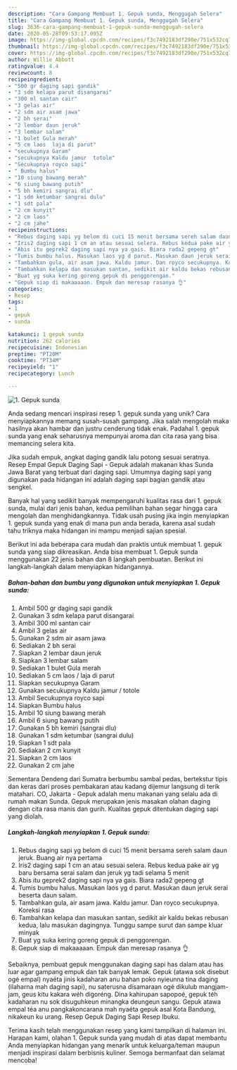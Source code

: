 ```yaml
---
description: "Cara Gampang Membuat 1. Gepuk sunda, Menggugah Selera"
title: "Cara Gampang Membuat 1. Gepuk sunda, Menggugah Selera"
slug: 3636-cara-gampang-membuat-1-gepuk-sunda-menggugah-selera
date: 2020-05-28T09:53:17.095Z
image: https://img-global.cpcdn.com/recipes/f3c7492183df290e/751x532cq70/1-gepuk-sunda-foto-resep-utama.jpg
thumbnail: https://img-global.cpcdn.com/recipes/f3c7492183df290e/751x532cq70/1-gepuk-sunda-foto-resep-utama.jpg
cover: https://img-global.cpcdn.com/recipes/f3c7492183df290e/751x532cq70/1-gepuk-sunda-foto-resep-utama.jpg
author: Willie Abbott
ratingvalue: 4.4
reviewcount: 8
recipeingredient:
- "500 gr daging sapi gandik"
- "3 sdm kelapa parut disangarai"
- "300 ml santan cair"
- "3 gelas air"
- "2 sdm air asam jawa"
- "2 bh serai"
- "2 lembar daun jeruk"
- "3 lembar salam"
- "1 bulet Gula merah"
- "5 cm laos  laja di parut"
- "secukupnya Garam"
- "secukupnya Kaldu jamur  totole"
- "Secukupnya royco sapi"
- " Bumbu halus"
- "10 siung bawang merah"
- "6 siung bawang putih"
- "5 bh kemiri sangrai dlu"
- "1 sdm ketumbar sangrai dulu"
- "1 sdt pala"
- "2 cm kunyit"
- "2 cm laos"
- "2 cm jahe"
recipeinstructions:
- "Rebus daging sapi yg belom di cuci 15 menit bersama sereh salam daun jeruk. Buang air nya pertama"
- "Iris2 daging sapi 1 cm an atau sesuai selera. Rebus kedua pake air yg baru bersama serai salam dan jeruk yg tadi selama 5 menit"
- "Abis itu geprek2 daging sapi nya ya gais. Biara rada2 gepeng gt"
- "Tumis bumbu halus. Masukan laos yg d parut. Masukan daun jeruk serai beserta daun salam."
- "Tambahkan gula, air asam jawa. Kaldu jamur. Dan royco secukupnya. Koreksi rasa"
- "Tambahkan kelapa dan masukan santan, sedikit air kaldu bekas rebusan kedua, lalu masukan dagingnya. Tunggu sampe surut dan sampe kluar minyak"
- "Buat yg suka kering goreng gepuk di penggorengan."
- "Gepuk siap di makaaaaan. Empuk dan meresap rasanya 👌"
categories:
- Resep
tags:
- 1
- gepuk
- sunda

katakunci: 1 gepuk sunda 
nutrition: 262 calories
recipecuisine: Indonesian
preptime: "PT20M"
cooktime: "PT34M"
recipeyield: "1"
recipecategory: Lunch

---
```



![1. Gepuk sunda](https://img-global.cpcdn.com/recipes/f3c7492183df290e/751x532cq70/1-gepuk-sunda-foto-resep-utama.jpg)

Anda sedang mencari inspirasi resep 1. gepuk sunda yang unik? Cara menyiapkannya memang susah-susah gampang. Jika salah mengolah maka hasilnya akan hambar dan justru cenderung tidak enak. Padahal 1. gepuk sunda yang enak seharusnya mempunyai aroma dan cita rasa yang bisa memancing selera kita.

Jika sudah empuk, angkat daging gandik lalu potong sesuai seratnya. Resep Empal Gepuk Daging Sapi - Gepuk adalah makanan khas Sunda Jawa Barat yang terbuat dari daging sapi. Umumnya daging sapi yang digunakan pada hidangan ini adalah daging sapi bagian gandik atau sengkel.

Banyak hal yang sedikit banyak mempengaruhi kualitas rasa dari 1. gepuk sunda, mulai dari jenis bahan, kedua pemilihan bahan segar hingga cara mengolah dan menghidangkannya. Tidak usah pusing jika ingin menyiapkan 1. gepuk sunda yang enak di mana pun anda berada, karena asal sudah tahu triknya maka hidangan ini mampu menjadi sajian spesial.


Berikut ini ada beberapa cara mudah dan praktis untuk membuat 1. gepuk sunda yang siap dikreasikan. Anda bisa membuat 1. Gepuk sunda menggunakan 22 jenis bahan dan 8 langkah pembuatan. Berikut ini langkah-langkah dalam menyiapkan hidangannya.

<!--inarticleads1-->

##### Bahan-bahan dan bumbu yang digunakan untuk menyiapkan 1. Gepuk sunda:

1. Ambil 500 gr daging sapi gandik
1. Gunakan 3 sdm kelapa parut disangarai
1. Ambil 300 ml santan cair
1. Ambil 3 gelas air
1. Gunakan 2 sdm air asam jawa
1. Sediakan 2 bh serai
1. Siapkan 2 lembar daun jeruk
1. Siapkan 3 lembar salam
1. Sediakan 1 bulet Gula merah
1. Sediakan 5 cm laos / laja di parut
1. Siapkan secukupnya Garam
1. Gunakan secukupnya Kaldu jamur / totole
1. Ambil Secukupnya royco sapi
1. Siapkan  Bumbu halus
1. Ambil 10 siung bawang merah
1. Ambil 6 siung bawang putih
1. Gunakan 5 bh kemiri (sangrai dlu)
1. Gunakan 1 sdm ketumbar (sangrai dulu)
1. Siapkan 1 sdt pala
1. Sediakan 2 cm kunyit
1. Siapkan 2 cm laos
1. Gunakan 2 cm jahe


Sementara Dendeng dari Sumatra berbumbu sambal pedas, bertekstur tipis dan keras dari proses pembakaran atau kadang dijemur langsung di terik matahari. CO, Jakarta - Gepuk adalah menu makanan yang selalu ada di rumah makan Sunda. Gepuk merupakan jenis masakan olahan daging dengan cita rasa manis dan gurih. Kualitas gepuk ditentukan daging sapi yang diolah. 

<!--inarticleads2-->

##### Langkah-langkah menyiapkan 1. Gepuk sunda:

1. Rebus daging sapi yg belom di cuci 15 menit bersama sereh salam daun jeruk. Buang air nya pertama
1. Iris2 daging sapi 1 cm an atau sesuai selera. Rebus kedua pake air yg baru bersama serai salam dan jeruk yg tadi selama 5 menit
1. Abis itu geprek2 daging sapi nya ya gais. Biara rada2 gepeng gt
1. Tumis bumbu halus. Masukan laos yg d parut. Masukan daun jeruk serai beserta daun salam.
1. Tambahkan gula, air asam jawa. Kaldu jamur. Dan royco secukupnya. Koreksi rasa
1. Tambahkan kelapa dan masukan santan, sedikit air kaldu bekas rebusan kedua, lalu masukan dagingnya. Tunggu sampe surut dan sampe kluar minyak
1. Buat yg suka kering goreng gepuk di penggorengan.
1. Gepuk siap di makaaaaan. Empuk dan meresap rasanya 👌


Sebaiknya, pembuat gepuk menggunakan daging sapi has dalam atau has luar agar gampang empuk dan tak banyak lemak. Gepuk (atawa sok disebut ogé empal) nyaéta jinis kadaharan anu bahan poko nyieunna tina daging (ilaharna mah daging sapi), nu saterusna disamaraan ogé dikulub mangjam-jam, geus kitu kakara wéh digoréng. Dina kahirupan sapopoé, gepuk téh kadaharan nu sok disuguhkeun minangka deungeun sangu. Gepuk atawa empal téa anu pangkakoncarana mah nyaéta gepuk asal Kota Bandung, nikakeun ku urang. Resep Gepuk Daging Sapi Resep Ibuku. 

Terima kasih telah menggunakan resep yang kami tampilkan di halaman ini. Harapan kami, olahan 1. Gepuk sunda yang mudah di atas dapat membantu Anda menyiapkan hidangan yang menarik untuk keluarga/teman maupun menjadi inspirasi dalam berbisnis kuliner. Semoga bermanfaat dan selamat mencoba!
